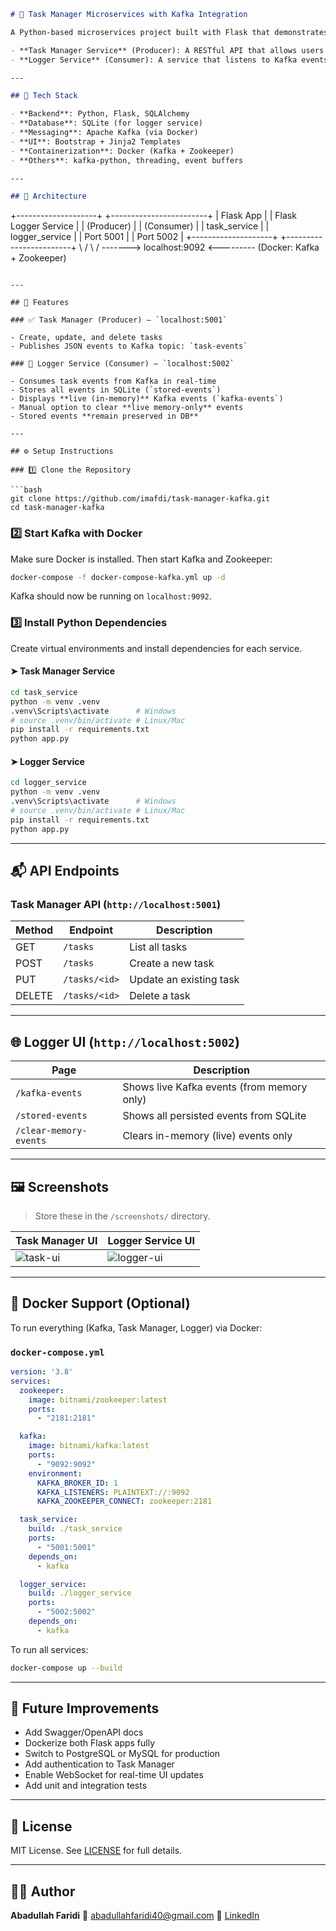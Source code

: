 ```markdown
# 🧩 Task Manager Microservices with Kafka Integration

A Python-based microservices project built with Flask that demonstrates asynchronous event-driven communication using Apache Kafka. It consists of two independent services:

- **Task Manager Service** (Producer): A RESTful API that allows users to manage tasks and publish task-related events.
- **Logger Service** (Consumer): A service that listens to Kafka events and logs them both in-memory (for live view) and persistently in a SQLite database.

---

## 🔧 Tech Stack

- **Backend**: Python, Flask, SQLAlchemy  
- **Database**: SQLite (for logger service)  
- **Messaging**: Apache Kafka (via Docker)  
- **UI**: Bootstrap + Jinja2 Templates  
- **Containerization**: Docker (Kafka + Zookeeper)  
- **Others**: kafka-python, threading, event buffers

---

## 🧱 Architecture

```

+--------------------+            +------------------------+
\| Flask App          |            | Flask Logger Service   |
\| (Producer)         |            | (Consumer)             |
\| task\_service       |            | logger\_service         |
\| Port 5001          |            | Port 5002              |
+--------------------+            +------------------------+
\                            /
\                          /
\------->  localhost:9092 <---------
(Docker: Kafka + Zookeeper)

````

---

## 🚀 Features

### ✅ Task Manager (Producer) — `localhost:5001`

- Create, update, and delete tasks
- Publishes JSON events to Kafka topic: `task-events`

### 📄 Logger Service (Consumer) — `localhost:5002`

- Consumes task events from Kafka in real-time
- Stores all events in SQLite (`stored-events`)
- Displays **live (in-memory)** Kafka events (`kafka-events`)
- Manual option to clear **live memory-only** events
- Stored events **remain preserved in DB**

---

## ⚙️ Setup Instructions

### 1️⃣ Clone the Repository

```bash
git clone https://github.com/imafdi/task-manager-kafka.git
cd task-manager-kafka
````

### 2️⃣ Start Kafka with Docker

Make sure Docker is installed. Then start Kafka and Zookeeper:

```bash
docker-compose -f docker-compose-kafka.yml up -d
```

Kafka should now be running on `localhost:9092`.

### 3️⃣ Install Python Dependencies

Create virtual environments and install dependencies for each service.

#### ➤ Task Manager Service

```bash
cd task_service
python -m venv .venv
.venv\Scripts\activate      # Windows
# source .venv/bin/activate # Linux/Mac
pip install -r requirements.txt
python app.py
```

#### ➤ Logger Service

```bash
cd logger_service
python -m venv .venv
.venv\Scripts\activate      # Windows
# source .venv/bin/activate # Linux/Mac
pip install -r requirements.txt
python app.py
```

---

## 📬 API Endpoints

### Task Manager API (`http://localhost:5001`)

| Method | Endpoint      | Description             |
| ------ | ------------- | ----------------------- |
| GET    | `/tasks`      | List all tasks          |
| POST   | `/tasks`      | Create a new task       |
| PUT    | `/tasks/<id>` | Update an existing task |
| DELETE | `/tasks/<id>` | Delete a task           |

---

## 🌐 Logger UI (`http://localhost:5002`)

| Page                   | Description                                |
| ---------------------- | ------------------------------------------ |
| `/kafka-events`        | Shows live Kafka events (from memory only) |
| `/stored-events`       | Shows all persisted events from SQLite     |
| `/clear-memory-events` | Clears in-memory (live) events only        |

---

## 🖼️ Screenshots

> Store these in the `/screenshots/` directory.

| Task Manager UI                     | Logger Service UI                       |
| ----------------------------------- | --------------------------------------- |
| ![task-ui](screenshots/task-ui.png) | ![logger-ui](screenshots/logger-ui.png) |

---

## 🐳 Docker Support (Optional)

To run everything (Kafka, Task Manager, Logger) via Docker:

### `docker-compose.yml`

```yaml
version: '3.8'
services:
  zookeeper:
    image: bitnami/zookeeper:latest
    ports:
      - "2181:2181"

  kafka:
    image: bitnami/kafka:latest
    ports:
      - "9092:9092"
    environment:
      KAFKA_BROKER_ID: 1
      KAFKA_LISTENERS: PLAINTEXT://:9092
      KAFKA_ZOOKEEPER_CONNECT: zookeeper:2181

  task_service:
    build: ./task_service
    ports:
      - "5001:5001"
    depends_on:
      - kafka

  logger_service:
    build: ./logger_service
    ports:
      - "5002:5002"
    depends_on:
      - kafka
```

To run all services:

```bash
docker-compose up --build
```

---

## 📌 Future Improvements

* Add Swagger/OpenAPI docs
* Dockerize both Flask apps fully
* Switch to PostgreSQL or MySQL for production
* Add authentication to Task Manager
* Enable WebSocket for real-time UI updates
* Add unit and integration tests

---

## 📄 License

MIT License. See [LICENSE](LICENSE) for full details.

---

## 👨‍💻 Author

**Abadullah Faridi**
📧 [abadullahfaridi40@gmail.com](mailto:abadullahfaridi40@gmail.com)
🔗 [LinkedIn](https://www.linkedin.com/in/abadullahfaridi)

```
